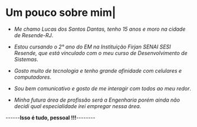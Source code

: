 ﻿# Um pouco sobre mim|

- _Me chamo Lucas dos Santos Dantas, tenho 15 anos e moro na cidade de Resende-RJ_.

- _Estou cursando o 2° ano do EM na Instituição Firjan SENAI SESI Resende, que está vinculado com o meu curso de Desenvolvimento de Sistemas_.

- _Gosto muito de tecnologia e tenho grande afinidade com celulares e computadores_.

- _Sou bem comunicativo e gosto de me interagir com todos ao meu redor_.

- _Minha futura área de profissão será a Engenharia porém ainda não decidi qual especialidade irei empregar nessa área_.


------**Isso é tudo, pessoal !!!**--------
